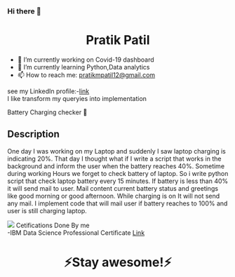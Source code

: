 ### Hi there 👋


<h1 align="center">Pratik Patil</h1>



- 🔭 I’m currently working on Covid-19 dashboard
- 🌱 I’m currently learning Python,Data analytics
- 📫 How to reach me: pratikmpatil12@gmail.com

see my LinkedIn profile:-<a href='https://www.linkedin.com/in/pratik-patil-3108081a5/'>link</a><br>
I like transform my queryies into implementation

Battery Charging checker 🔋
## Description
One day I was working on my Laptop and suddenly I saw laptop charging is indicating 20%. That day I thought what if I write a script that works in the background and inform the user when the battery reaches 40%. Sometime during working Hours we forget to check battery of laptop.
So i write python script that check laptop battery every 15 minutes. If battery is less than 40% it will send mail to user.
Mail content current battery status and greetings like good morning or good afternoon. While charging is on It will not send any mail.
I implement code that will mail user if battery reaches to 100% and user is still charging laptop.


<img src='https://github.com/pratikp12/battery-Charging-Checker/blob/main/Hnet-image500.gif'>
Cetifications Done By me<br>
-IBM Data Science Professional Certificate <a href='https://www.coursera.org/account/accomplishments/specialization/certificate/Y7BAPGK4V6FT'> Link<a>

<h1 align="center">⚡️Stay awesome!⚡️</h1>

